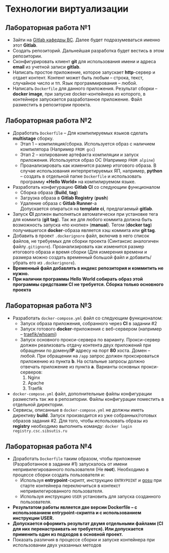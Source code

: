 # Технологии виртуализации



## Лабораторная работа №1

* Зайти на [Gitlab кафедры ВС](https://git.csc.sibsutis.ru). Далее будет подразумеваться именно этот **Gitlab**.
* Создать репозиторий. Дальнейшая разработка будет вестись в этом репозитории.
* Сконфигурировать клиент **git** для использования имени и адреса **email** из учетной записи **gitlab**.
* Написать простое приложение, которое запускает **http**-сервер и отдает контент. Контент может быть любым – строка, текст, случайное число и тп. Язык программирования – любой.
* Написать `Dockerfile` для данного приложения. Результат сборки – **docker image**, при запуске docker-контейнера из которого, в контейнере запускается разработанное приложение. Файл разместить в репозитории проекта.

## Лабораторная работа №2

* Доработать `Dockerfile` – Для компилируемых языков сделать **multistage** сборку.
    - Этап 1 – компиляция/сборка. Используется образ с наличием компилятора (Например `FROM gcc`)
    - Этап 2 – копирование артефакта компиляции и запуск приложения. Используется образ ОС (Например `FROM alpine`)
    - Проанализировать как изменится размер итогового образа. В случае использования интерпретируемых ЯП, например, **python** – создать в отдельной папке `Dockerfile` и использовать программу **«Hello World»** на компилируемом языке.
* Разработать конфигурацию **Gitlab CI** со следующим функционалом
    - Сборка образа (**Build**, **tag**)
    - Загрузка образа в **Gitlab Registry** (**push**)
    - Удаление образа с **Gitlab Runner**-а  
Допускается опираться на **template ci**, предлагаемый **gitlab**.
* Запуск **CI** должен выполняться автоматически при установке тега для коммита (**git tag**). Так же для любого коммита должна быть возможность запуска «по кнопке» (**manual**). Тегом (**docker tag**) получившегося **docker**-образа является хэш коммита или **git tag**.
* Добавить в проект `.dockerignore` файл, включив в него список файлов, не требуемых для сборки проекта (Синтаксис аналогичен файлу`.gitignore`). Проанализировать как изменится размер итогового образа и время сборки (Для измерения времени и размера можно создать временный большой файл и добавить/убрать его из `.dockerignore`). 
* **Временный файл добавлять в индекс репозитория и коммитить не нужно.**
* **При наличии программы Hello World собирать образ этой программы средствами CI не требуется. Сборка только основного проекта**

## Лабораторная работа №3

* Разработать `docker-compose.yml` файл со следующим функционалом:
    - Запуск образа приложения, собранного через **CI** в задании #2
    - Запуск готового **docker**-приложения с веб-сервером (например – [traefik/whoami](https://github.com/traefik/whoami))
    - Запуск основного прокси-сервера по варианту. Прокси-сервер должен реализовать отдачу контента двух приложений при обращении по домену/**IP** адресу на порт **80** хоста. Домен – любой. При обращении на `/app` запрос должен проксироваться приложению из пункта **b**. На остальные запросы должно отвечать приложение из пункта **a**. Варианты основных прокси-серверов:
      1. Nginx
      2. Apache
      3. Traefik
* `docker-compose.yml` файл, дополнительные файлы конфигурации разместить так же в репозитории. Файлы конфигурации поместить в отдельной директории.
* Сервисы, описанные в `docker-compose.yml` не должны иметь директиву **build**. Запуск производится из уже собранных/готовых образов задания #2. Для того, чтобы использовать образы из **registry** необходимо выполнить команду: ```docker login registry.csc.sibsutis.ru```


## Лабораторная работа №4

* Доработать `Dockerfile` таким образом, чтобы приложение (Разработанное в задании #1) запускалось от имени непривилегированного пользователя (Не **root**). Необходимо в процессе сборки создать пользователя и:
    - Используя **entrypoint**-скрипт, инструкцию `ENTRYPOINT` и [gosu](https://github.com/tianon/gosu) при старте контейнера переключиться в контекст непривилегированного пользователя.
    - Используя инструкцию `USER` установить для запуска созданного пользователя.
* **Результатом работы является две версии Dockerfile – с использованием entrypoint-скрипта и с использованием инструкции USER.**
* **Допускается оформить результат двумя отдельными файлами (CI для них перенастраивать не требуется). Или допускается применить один из подходов в основной проект.**
* Показать различия в процессе сборки и запуске контейнера при использовании двух указанных методов